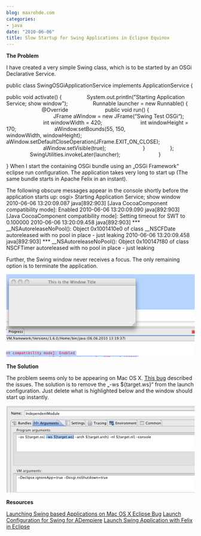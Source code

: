 ```yaml
---
blog: maxrohde.com
categories:
- java
date: "2010-06-06"
title: Slow Startup for Swing Applications in Eclipse Equinox
---
```


**The Problem**

I have created a very simple Swing class, which is to be started by an OSGi Declarative Service.

public class SwingOSGiApplicationService implements ApplicationService {

public void activate() {                 System.out.println("Starting Application Service; show window");                 Runnable launcher = new Runnable() {                         @Override                         public void run() {                                 JFrame aWindow = new JFrame(“Swing Test OSGi“);                          int windowWidth = 420;                          int windowHeight = 170;                          aWindow.setBounds(55, 150,                          windowWidth, windowHeight);                          aWindow.setDefaultCloseOperation(JFrame.EXIT_ON_CLOSE);                          aWindow.setVisible(true);                         }                 };                 SwingUtilities.invokeLater(launcher);                          }

} When I start the containing OSGi bundle using an „OSGi Framework“ eclipse run configuration. The application takes very long to start up (The same bundle starts in Apache Felix in an instant).

The following obscure messages appear in the console shortly before the application starts up: osgi> Starting Application Service; show window 2010-06-06 13:20:09.087 java\[892:903\] \[Java CocoaComponent compatibility mode\]: Enabled 2010-06-06 13:20:09.090 java\[892:903\] \[Java CocoaComponent compatibility mode\]: Setting timeout for SWT to 0.100000 2010-06-06 13:20:09.458 java\[892:903\] \*\*\* \_\_NSAutoreleaseNoPool(): Object 0x1001410e0 of class \_\_NSCFDate autoreleased with no pool in place - just leaking 2010-06-06 13:20:09.458 java\[892:903\] \*\*\* \_\_NSAutoreleaseNoPool(): Object 0x100147f80 of class NSCFTimer autoreleased with no pool in place - just leaking

Further, the Swing window never receives a focus. The only remaining option is to terminate the application.

![bildschirmfoto2010-06-06um13-24-13.png](images/bildschirmfoto2010-06-06um13-24-13.png)

**The Solution**

The problem seems only to be appearing on Mac OS X. [This bug](https://bugs.eclipse.org/bugs/show_bug.cgi?id=212617) described the issues. The solution is to remove the „-ws ${target.ws}“ from the launch configuration. Just delete what is highlighted below and the window should start up instantly.

![bildschirmfoto2010-06-06um13-26-07.png](images/bildschirmfoto2010-06-06um13-26-07.png)

**Resources**

[Launching Swing based Applications on Mac OS X Eclipse Bug](https://bugs.eclipse.org/bugs/show_bug.cgi?id=212617) [Launch Configuration for Swing for ADempiere](http://www.adempiere.com/index.php/Equinox_Integration_2_-_Swing_Client_Run_Configuration) [Launch Swing Application with Felix in Eclipse](http://www.mail-archive.com/users@felix.apache.org/msg04527.html)
